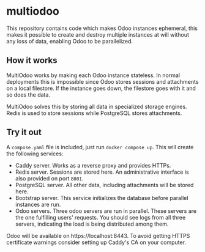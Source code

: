 # multiodoo
This repository contains code which makes Odoo instances ephemeral, this makes it possible to create and destroy
multiple instances at will without any loss of data, enabling Odoo to be parallelized.

## How it works
MultiOdoo works by making each Odoo instance stateless. In normal deployments this is impossible since
Odoo stores sessions and attachments on a local filestore. If the instance goes down, the filestore goes with it and
so does the data.

MultiOdoo solves this by storing all data in specialized storage engines. Redis is used to store sessions while
PostgreSQL stores attachments.

## Try it out
A `compose.yaml` file is included, just run `docker compose up`. This will create the following services:

* Caddy server. Works as a reverse proxy and provides HTTPs.
* Redis server. Sessions are stored here. An administrative interface is also provided on port `8001`.
* PostgreSQL server. All other data, including attachments will be stored here.
* Bootstrap server. This service initializes the database before parallel instances are run. 
* Odoo servers. Three odoo servers are run in parallel. These servers are the one fulfilling users' requests. 
  You should see logs from all three servers, indicating the load is being distributed among them.

Odoo will be available on https://localhost:8443. To avoid getting HTTPS certificate warnings consider
setting up Caddy's CA on your computer.
